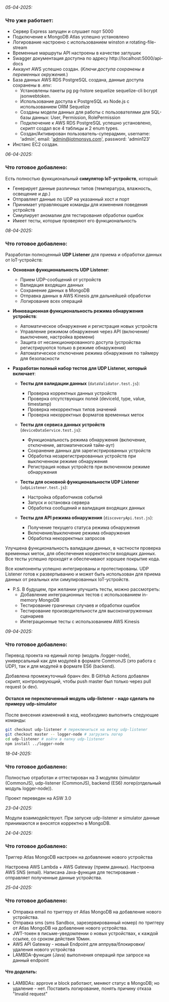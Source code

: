 *05-04-2025:*
### Что уже работает:

* Сервер Express запущен и слушает порт 5000
* Подключение к MongoDB Atlas успешно установлено
* Логирование настроено с использованием winston и rotating-file-stream
* Временные маршруты API настроены в качестве заглушек
* Swagger документация доступна по адресу http://localhost:5000/api-docs
* Аккаунт AWS успешно создан. (*Ключи доступа сохранены в переменных окружения.*)
* База данных AWS RDS PostgreSQL создана, данные доступа сохранены в .env:
   * Установлены пакеты pg pg-hstore sequelize sequelize-cli bcrypt jsonwebtoken.
   * Использование доступа к PostgreSQL из Node.js с использованием ORM Sequelize
   * Созданы модели данных для работы с пользователями для SQL-базы данных: User, Permission, RolePermission
   * Подключение к AWS RDS PostgreSQL успешно установлено, скрипт создал все 4 таблицы и 2 enum types.
   * Создан/Активирован пользователь-суперадмин, username: 'admin', email: 'admin@iotmonsys.com', password: 'admin123'
* Инстанс EC2 создан. 

*06-04-2025:*
### Что готовое добавлено:
Есть полностью функциональный **симулятор IoT-устройств**, который:
* Генерирует данные различных типов (температура, влажность, освещение и др.)
* Отправляет данные по UDP на указанный хост и порт
* Принимает управляющие команды для изменения поведения устройств
* Симулирует аномалии для тестирования обработки ошибок
* Имеет тесты, которые проверяют его функциональность

*08-04-2025:*
### Что готовое добавлено:
Разработан полноценный **UDP Listener** для приема и обработки данных от IoT-устройств:

* **Основная функциональность UDP Listener**:
  * Прием UDP-сообщений от устройств
  * Валидация входящих данных
  * Сохранение данных в MongoDB
  * Отправка данных в AWS Kinesis для дальнейшей обработки
  * Логирование всех операций

* **Инновационная функциональность режима обнаружения устройств**:
  * Автоматическое обнаружение и регистрация новых устройств
  * Управление режимом обнаружения через API (включение/выключение, настройка времени)
  * Защита от несанкционированного доступа (устройства регистрируются только в режиме обнаружения)
  * Автоматическое отключение режима обнаружения по таймеру для безопасности

* **Разработан полный набор тестов для **UDP Listener**, который включает**:

  * **Тесты для валидации данных** (`dataValidator.test.js`):
    * Проверка корректных данных устройств
    * Проверка отсутствующих полей (deviceId, type, value, timestamp)
    * Проверка некорректных типов значений
    * Проверка некорректных форматов временных меток

  * **Тесты для сервиса данных устройств** (`deviceDataService.test.js`):
    * Функциональность режима обнаружения (включение, отключение, автоматический тайм-аут)
    * Сохранение данных для зарегистрированных устройств
    * Обработка незарегистрированных устройств при выключенном режиме обнаружения
    * Регистрация новых устройств при включенном режиме обнаружения

  * **Тесты для основной функциональности UDP Listener** (`udpListener.test.js`):
    * Настройка обработчиков событий
    * Запуск и остановка сервера
    * Обработка сообщений и валидация входящих данных

  * **Тесты для API режима обнаружения** (`discoveryApi.test.js`):
    * Получение текущего статуса режима обнаружения
    * Включение/выключение режима обнаружения
    * Обработка некорректных запросов

Улучшена функциональность валидации данных, в частности проверка временных меток, для обеспечения корректности входящих данных. Все тесты успешно проходят и обеспечивают хорошее покрытие кода.

Все компоненты успешно интегрированы и протестированы. UDP Listener готов к развертыванию и может быть использован для приема данных от реальных или симулированных IoT-устройств.

* P.S. В будущем, при желании улучшить тесты, можно рассмотреть:
  * Добавление интеграционных тестов с использованием in-memory MongoDB
  * Тестирование граничных случаев и обработки ошибок
  * Тестирование производительности для высоконагруженных сценариев
  * Интеграционные тесты с использованием AWS Kinesis

*09-04-2025:*
### Что готовое добавлено:
Перевод проекта на единый логер (модуль /logger-node), универсальный как для модулей в формате CommonJS (это работа с UDP), так и для модулей в формате ES6 (backend).

Добавлена промежуточный бранч dev. В GitHub Actions добавлен скрипт, контролирующий, чтобы push master был только через pull request (к dev).

#### Остался не переключенный модуль udp-listener - надо сделать по примеру udp-simulator

После внесения изменений в код, необходимо выполнить следующие команды:
```bash
git checkout udp-listener # переключиться на ветку udp-listener
git checkout master -- logger-node # загрузить логер
cd udp-listener # войти в папку udp-listener
npm install ../logger-node
```

*18-04-2025:*
### Что готовое добавлено:
Полностью отработан и оттестирован на 3 модулях (simulator (CommonJS), udp-listener (CommonJS), backend (ES6) логер(отдельный модуль logger-node)).

Проект переведен на ASW 3.0

*23-04-2025:*

Модули взаимодействуют.
При запуске udp-listener и simulator данные принимаются и вносятся корректно в MongoDB.

*24-04-2025:*
### Что готовое добавлено:
Триггер Atlas MongoDB настроен на добавление нового устройства

Настроена AWS Lambda + AWS Gateway (прием данных). Настроена AWS SNS (email). Написана Java-функция для тестирования - отправляет полученные данные устройства.

*25-04-2025:*
### Что готовое добавлено:
* Отправка email по триггеру от Atlas MongoDB на добавление нового устройства.
* Отправка sms (sms Sandbox, зарезервированный номер) по триггеру от Atlas MongoDB на добавление нового устройства.
* JWT-токен в письме-уведомлении о новых устройствах, к каждой ссылке, со сроком действия 10мин.
* AWS API Gateway - новый Endpoint для аппрува/блокировки/удаления нового устройства
* LAMBDA-функция (Java) выполнения операций при запросе на данный endpoint
#### Что доделать:
* LAMBDAs: approve и block работают, меняют статус в MongoDB; но удаление - нет. Поставить логирование, понять причину отказа "Invalid request"


